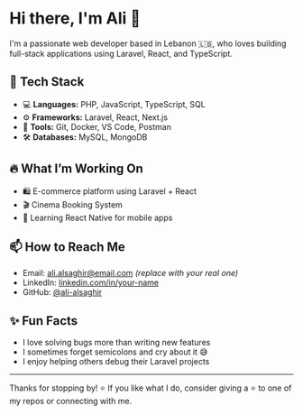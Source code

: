 # Hi there, I'm Ali 👋

I'm a passionate web developer based in Lebanon 🇱🇧, who loves building full-stack applications using Laravel, React, and TypeScript.

## 🚀 Tech Stack
- 💻 **Languages:** PHP, JavaScript, TypeScript, SQL
- ⚙️ **Frameworks:** Laravel, React, Next.js
- 🔧 **Tools:** Git, Docker, VS Code, Postman
- 🛠️ **Databases:** MySQL, MongoDB

## 🔥 What I’m Working On
- 🛍️ E-commerce platform using Laravel + React
- 🎬 Cinema Booking System
- 📱 Learning React Native for mobile apps

## 📫 How to Reach Me
- Email: ali.alsaghir@email.com *(replace with your real one)*
- LinkedIn: [linkedin.com/in/your-name](https://linkedin.com/in/your-name)
- GitHub: [@ali-alsaghir](https://github.com/ali-alsaghir)

## ✨ Fun Facts
- I love solving bugs more than writing new features
- I sometimes forget semicolons and cry about it 😅
- I enjoy helping others debug their Laravel projects

---

Thanks for stopping by! ⭐ If you like what I do, consider giving a ⭐ to one of my repos or connecting with me.
